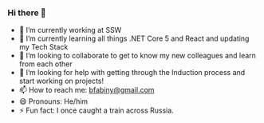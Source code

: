 ### Hi there 👋

- 🔭 I’m currently working at SSW 
- 🌱 I’m currently learning all things .NET Core 5 and React and updating my Tech Stack
- 👯 I’m looking to collaborate to get to know my new colleagues and learn from each other
- 🤔 I’m looking for help with getting through the Induction process and start working on projects!
- 📫 How to reach me: bfabiny@gmail.com
- 😄 Pronouns: He/him
- ⚡ Fun fact: I once caught a train across Russia.
<!--
**bfabiny/bfabiny** is a ✨ _special_ ✨ repository because its `README.md` (this file) appears on your GitHub profile.

Here are some ideas to get you started:

- 🔭 I’m currently working at SSW 
- 🌱 I’m currently learning all things .NET Core 5 and React and updating my Tech Stack
- 👯 I’m looking to collaborate to get to know my new colleagues and learn from each other
- 🤔 I’m looking for help with getting through the Induction process and start working on projects!
- 💬 Ask me about ...
-->
